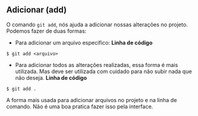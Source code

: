 ## Adicionar (add)

O comando `git add`, nós ajuda a adicionar nossas alterações no projeto. 
Podemos fazer de duas formas:


- Para adicionar um arquivo especifico:
**Linha de código**
```
$ git add <arquivo>
```

- Para adicionar todos as alterações realizadas, essa forma é mais utilizada. Mas deve ser utilizada com cuidado para não subir nada que não deseja.
**Linha de código**
```
$ git add .
```

A forma mais usada para adicionar arquivos no projeto e na linha de comando. Não é uma boa pratica fazer isso pela interface.

